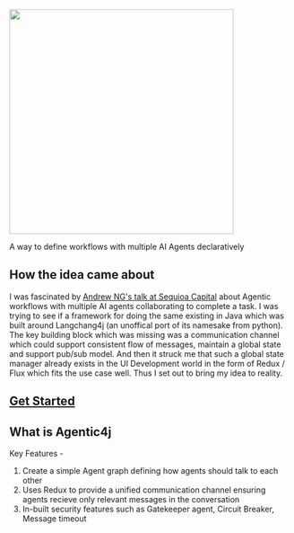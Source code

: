 <img src="https://github.com/user-attachments/assets/dce9b169-3a2e-4f3b-a0c3-4c162c623ae7" width="400px" height="auto"/>

A way to define workflows with multiple AI Agents declaratively

## How the idea came about

I was fascinated by [Andrew NG's talk at Sequioa Capital](https://www.youtube.com/watch?v=sal78ACtGTc) about Agentic workflows with multiple AI agents collaborating to complete a task. I was trying to see if a framework for doing the same existing in Java which was built around Langchang4j (an unoffical port of its namesake from python). The key building block which was missing was a communication channel which could support consistent flow of messages, maintain a global state and support pub/sub model. And then it struck me that such a global state manager already exists in the UI Development world in the form of Redux / Flux which fits the use case well. Thus I set out to bring my idea to reality.


## [Get Started](https://github.com/compscikaran/agentic4j/wiki)

## What is Agentic4j

Key Features -
1. Create a simple Agent graph defining how agents should talk to each other
2. Uses Redux to provide a unified communication channel ensuring agents recieve only relevant messages in the conversation
3. In-built security features such as Gatekeeper agent, Circuit Breaker, Message timeout
